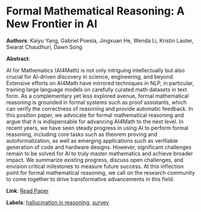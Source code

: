 # Formal Mathematical Reasoning: A New Frontier in AI

**Authors**: Kaiyu Yang, Gabriel Poesia, Jingxuan He, Wenda Li, Kristin Lauter, Swarat Chaudhuri, Dawn Song

**Abstract**:

AI for Mathematics (AI4Math) is not only intriguing intellectually but also crucial for AI-driven discovery in science, engineering, and beyond. Extensive efforts on AI4Math have mirrored techniques in NLP, in particular, training large language models on carefully curated math datasets in text form. As a complementary yet less explored avenue, formal mathematical reasoning is grounded in formal systems such as proof assistants, which can verify the correctness of reasoning and provide automatic feedback. In this position paper, we advocate for formal mathematical reasoning and argue that it is indispensable for advancing AI4Math to the next level. In recent years, we have seen steady progress in using AI to perform formal reasoning, including core tasks such as theorem proving and autoformalization, as well as emerging applications such as verifiable generation of code and hardware designs. However, significant challenges remain to be solved for AI to truly master mathematics and achieve broader impact. We summarize existing progress, discuss open challenges, and envision critical milestones to measure future success. At this inflection point for formal mathematical reasoning, we call on the research community to come together to drive transformative advancements in this field.

**Link**: [Read Paper](https://arxiv.org/pdf/2412.16075)

**Labels**: [hallucination in reasoning](../../labels/hallucination_in_reasoning.md), [survey](../../labels/survey.md)
